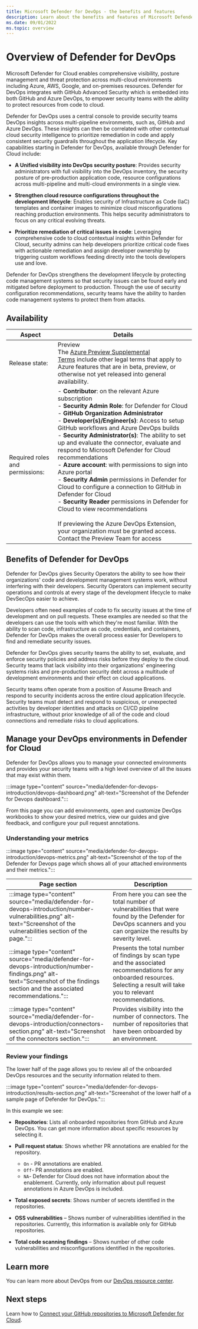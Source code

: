 ```yaml
---
title: Microsoft Defender for DevOps - the benefits and features
description: Learn about the benefits and features of Microsoft Defender for
ms.date: 09/01/2022
ms.topic: overview
---
```


# Overview of Defender for DevOps

Microsoft Defender for Cloud enables comprehensive visibility, posture management and threat protection across multi-cloud environments including Azure, AWS, Google, and on-premises resources. Defender for DevOps integrates with GitHub Advanced Security which is embedded into both GitHub and Azure DevOps, to empower security teams with the ability to protect resources from code to cloud.

Defender for DevOps uses a central console to provide security teams DevOps insights across multi-pipeline environments, such as, GitHub and Azure DevOps. These insights can then be correlated with other contextual cloud security intelligence to prioritize remediation in code and apply consistent security guardrails throughout the application lifecycle. Key capabilities starting in Defender for DevOps, available through Defender for Cloud include:

- **A Unified visibility into DevOps security posture**: Provides security administrators with full visibility into the DevOps inventory, the security posture of pre-production application code, resource configurations across multi-pipeline and multi-cloud environments in a single view.

- **Strengthen cloud resource configurations throughout the development lifecycle**: Enables security of Infrastructure as Code (IaC) templates and container images to minimize cloud misconfigurations reaching production environments. This helps security administrators to focus on any critical evolving threats.

- **Prioritize remediation of critical issues in code**: Leveraging comprehensive code to cloud contextual insights within Defender for Cloud, security admins can help developers prioritize critical code fixes with actionable remediation and assign developer ownership by triggering custom workflows feeding directly into the tools developers use and love.

Defender for DevOps strengthens the development lifecycle by protecting code management systems so that security issues can be found early and mitigated before deployment to production. Through the use of security configuration recommendations, security teams have the ability to harden code management systems to protect them from attacks.

## Availability

| Aspect | Details |
|--|--|
| Release state: | Preview<br>The [Azure Preview Supplemental Terms](https://azure.microsoft.com/support/legal/preview-supplemental-terms/) include other legal terms that apply to Azure features that are in beta, preview, or otherwise not yet released into general availability. |
| Required roles and permissions: | - **Contributor**: on the relevant Azure subscription <br> - **Security Admin Role**: for Defender for Cloud <br>- **GitHub Organization Administrator**<br>- **Developer(s)/Engineer(s)**: Access to setup GitHub workflows and Azure DevOps builds<br>- **Security Administrator(s)**: The ability to set up and evaluate the connector, evaluate and respond to Microsoft Defender for Cloud recommendations <br> - **Azure account**: with permissions to sign into Azure portal <br>- **Security Admin** permissions in Defender for Cloud to configure a connection to GitHub in Defender for Cloud <br>- **Security Reader** permissions in Defender for Cloud to view recommendations <br><br>If previewing the Azure DevOps Extension, your organization must be granted access. Contact the Preview Team for access |

## Benefits of Defender for DevOps

Defender for DevOps gives Security Operators the ability to see how their organizations' code and development management systems work, without interfering with their developers. Security Operators can implement security operations and controls at every stage of the development lifecycle to make DevSecOps easier to achieve.

Developers often need examples of code to fix security issues at the time of development and on pull requests. These examples are needed so that the developers can use the tools with which they're most familiar. With the ability to scan code, infrastructure as code, credentials, and containers, Defender for DevOps makes the overall process easier for Developers to find and remediate security issues.

Defender for DevOps gives security teams the ability to set, evaluate, and enforce security policies and address risks before they  deploy to the cloud. Security teams that lack visibility into their organizations' engineering systems risks and pre-production security debt across a multitude of development environments and their effect on cloud applications.

Security teams often operate from a position of Assume Breach and respond to security incidents across the entire cloud application lifecycle. Security teams must detect and respond to suspicious, or unexpected activities by developer identities and attacks on CI/CD pipeline infrastructure, without prior knowledge of all of the code and cloud connections and remediate risks to cloud applications.

## Manage your DevOps environments in Defender for Cloud

Defender for DevOps allows you to manage your connected environments and provides your security teams with a high level overview of all the issues that may exist within them.

:::image type="content" source="media/defender-for-devops-introduction/devops-dashboard.png" alt-text="Screenshot of the Defender for Devops dashboard.":::

From this page you can add environments, open and customize DevOps workbooks to show your desired metrics, view our guides and give feedback, and configure your pull request annotations.

### Understanding your metrics

:::image type="content" source="media/defender-for-devops-introduction/devops-metrics.png" alt-text="Screenshot of the top of the Defender for Devops page which shows all of your attached environments and their metrics.":::

|Page section| Description |
|--|--|
| :::image type="content" source="media/defender-for-devops-introduction/number-vulnerabilities.png" alt-text="Screenshot of the vulnerabilities section of the page."::: | From here you can see the total number of vulnerabilities that were found by the Defender for DevOps scanners and you can organize the results by severity level. |
| :::image type="content" source="media/defender-for-devops-introduction/number-findings.png" alt-text="Screenshot of the findings section and the associated recommendations."::: | Presents the total number of findings by scan type and the associated recommendations for any onboarded resources. Selecting a result will take you to relevant recommendations. |
| :::image type="content" source="media/defender-for-devops-introduction/connectors-section.png" alt-text="Screenshot of the connectors section."::: | Provides visibility into the number of connectors. The number of repositories that have been onboarded by an environment. |

### Review your findings

The lower half of the page allows you to review all of the onboarded DevOps resources and the security information related to them.

:::image type="content" source="media/defender-for-devops-introduction/results-section.png" alt-text="Screenshot of the lower half of a sample page of Defender for DevOps.":::

In this example we see:

- **Repositories**: Lists all onboarded repositories from GitHub and Azure DevOps. You can get more information about specific resources by selecting it.

- **Pull request status**: Shows whether PR annotations are enabled for the repository. 
    - `On` - PR annotations are enabled.
    - `Off`- PR annotations are enabled.
    - `NA`- Defender for Cloud does not have information about the enablement. Currently, only information about pull request annotations in Azure DevOps is included.

- **Total exposed secrets**: Shows number of secrets identified in the repositories.

- **OSS vulnerabilities** – Shows number of vulnerabilities identified in the repositories. Currently, this information is available only for GitHub repositories.

- **Total code scanning findings** – Shows number of other code vulnerabilities and misconfigurations identified in the repositories.

## Learn more

You can learn more about DevOps from our [DevOps resource center](/devops/).

## Next steps

Learn how to [Connect your GitHub repositories to Microsoft Defender for Cloud](quickstart-onboard-github.md).

